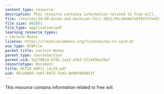 ```yaml
---
content_type: resource
description: This resource contains information related to free will.
file: /courses/24-09-minds-and-machines-fall-2011/95ca948d7e8f84757e420e9df68d853f_MIT24_09F11_lec25.pdf
file_size: 663851
file_type: application/pdf
learning_resource_types:
- Lecture Notes
license: https://creativecommons.org/licenses/by-nc-sa/4.0/
ocw_type: OCWFile
parent_title: Lecture Notes
parent_type: CourseSection
parent_uid: 5a2740cd-bf81-1a23-a3b3-5714d9be25e7
resourcetype: Document
title: MIT24_09F11_lec25.pdf
uid: 95ca948d-7e8f-8475-7e42-0e9df68d853f
---
```

This resource contains information related to free will.